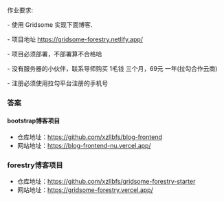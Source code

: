作业要求:

 \- 使用 Gridsome 实现下面博客.

 \- 项目地址 https://gridsome-forestry.netlify.app/

 \- 项目必须部署，不部署算不合格哈

 \- 没有服务器的小伙伴，联系导师购买 1毛钱 三个月，69元 一年(拉勾合作云商)

 \- 注册必须使用拉勾平台注册的手机号

### 答案

#### bootstrap博客项目

- 仓库地址：https://github.com/xzllbfs/blog-frontend
- 网站地址：https://blog-frontend-nu.vercel.app/

### forestry博客项目

- 仓库地址：https://github.com/xzllbfs/gridsome-forestry-starter
- 网站地址：https://gridsome-forestry.vercel.app/